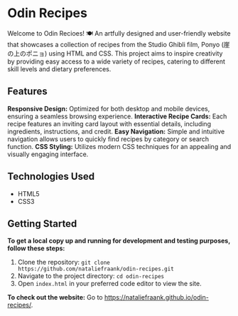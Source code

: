 # Odin Recipes
Welcome to Odin Recioes! 🍽️ An artfully designed and user-friendly website that showcases a collection of recipes from the Studio Ghibli film, Ponyo (崖の上のポニョ) using HTML and CSS. This project aims to inspire creativity by providing easy access to a wide variety of recipes, catering to different skill levels and dietary preferences.

## Features
**Responsive Design:** Optimized for both desktop and mobile devices, ensuring a seamless browsing experience.
**Interactive Recipe Cards:** Each recipe features an inviting card layout with essential details, including ingredients, instructions, and credit.
**Easy Navigation:** Simple and intuitive navigation allows users to quickly find recipes by category or search function.
**CSS Styling:** Utilizes modern CSS techniques for an appealing and visually engaging interface.

## Technologies Used
* HTML5
* CSS3

## Getting Started
**To get a local copy up and running for development and testing purposes, follow these steps:**
1. Clone the repository:
   ``` git clone https://github.com/nataliefraank/odin-recipes.git ```
2. Navigate to the project directory:
   ``` cd odin-recipes ```
3. Open ```index.html``` in your preferred code editor to view the site.

**To check out the website:**
Go to https://nataliefraank.github.io/odin-recipes/.
